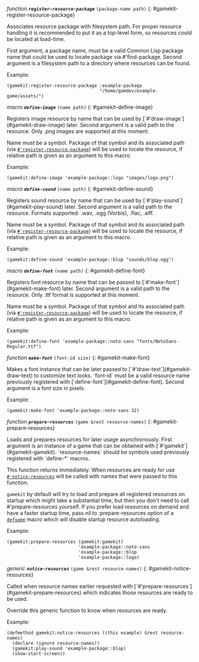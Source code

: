 *function* ***`register-resource-package`*** `(package-name path)`
{: #gamekit-register-resource-package}
<div class="bodge-docstring" markdown="block">
Associates resource package with filesystem path. For proper resource handling it is
recommended to put it as a top-level form, so resources could be located at load-time.

First argument, a package name, must be a valid Common Lisp package name that could be used to
locate package via #'find-package. Second argument is a filesystem path to a directory where
resources can be found.

Example:
```common_lisp
(gamekit:register-resource-package :example-package
                                   "/home/gamdev/example-game/assets/")
```
</div>

*macro* ***`define-image`*** `(name path)`
{: #gamekit-define-image}
<div class="bodge-docstring" markdown="block">
Registers image resource by name that can be used by [`#'draw-image`](#gamekit-draw-image)
later. Second argument is a valid path to the resource.  Only .png images are supported at this
moment.

Name must be a symbol. Package of that symbol and its associated path (via
[`#'register-resource-package`](#gamekit-register-resource-package)) will be used to locate the
resource, if relative path is given as an argument to this macro.

Example:
```common_lisp
(gamekit:define-image 'example-package::logo "images/logo.png")
```
</div>

*macro* ***`define-sound`*** `(name path)`
{: #gamekit-define-sound}
<div class="bodge-docstring" markdown="block">
Registers sound resource by name that can be used by [`#'play-sound`](#gamekit-play-sound) later.
Second argument is a valid path to the resource.  Formats supported: .wav, .ogg (Vorbis), .flac,
.aiff.

Name must be a symbol. Package of that symbol and its associated path (via
[`#'register-resource-package`](#gamekit-register-resource-package)) will be used to locate the
resource, if relative path is given as an argument to this macro.

Example:
```common_lisp
(gamekit:define-sound 'example-package::blop "sounds/blop.ogg")
```
</div>

*macro* ***`define-font`*** `(name path)`
{: #gamekit-define-font}
<div class="bodge-docstring" markdown="block">
Registers font resource by name that can be passed to [`#'make-font`](#gamekit-make-font) later.
Second argument is a valid path to the resource. Only .ttf format is supported at this moment.

Name must be a symbol. Package of that symbol and its associated path (via
[`#'register-resource-package`](#gamekit-register-resource-package)) will be used to locate the
resource, if relative path is given as an argument to this macro.

Example:
```common_lisp
(gamekit:define-font 'example-package::noto-sans "fonts/NotoSans-Regular.ttf")
```
</div>

*function* ***`make-font`*** `(font-id size)`
{: #gamekit-make-font}
<div class="bodge-docstring" markdown="block">
Makes a font instance that can be later passed to [`#'draw-text`](#gamekit-draw-text) to
customize text looks. `font-id` must be a valid resource name previously registered with
[`define-font`](#gamekit-define-font). Second argument is a font size in pixels.

Example:
```common_lisp
(gamekit:make-font 'example-package::noto-sans 32)
```
</div>

*function* ***`prepare-resources`*** `(game &rest resource-names)`
{: #gamekit-prepare-resources}
<div class="bodge-docstring" markdown="block">
Loads and prepares resources for later usage asynchronously. First argument is an instance of
a game that can be obtained with [`#'gamekit`](#gamekit-gamekit). `resource-names` should be
symbols used previously registered with `define-*` macros.

This function returns immediately. When resources are ready for use
[`#'notice-resources`](#gamekit-notice-resources) will be called with names that were passed to
this function.

`gamekit` by default will try to load and prepare all registered resources on startup which
might take a substantial time, but then you don't need to call #'prepare-resources yourself. If
you prefer load resources on demand and have a faster startup time, pass nil
to :prepare-resources option of a [`defgame`](#gamekit-defgame) macro which will disable startup
resource autoloading.

Example:
```common_lisp
(gamekit:prepare-resources (gamekit:gamekit)
                           'example-package::noto-sans
                           'example-package::blop
                           'example-package::logo)
```
</div>

*generic* ***`notice-resources`*** `(game &rest resource-names)`
{: #gamekit-notice-resources}
<div class="bodge-docstring" markdown="block">
Called when resource names earlier requested with
[`#'prepare-resources`](#gamekit-prepare-resources) which indicates those resources are ready to
be used.

Override this generic function to know when resources are ready.

Example:
```common_lisp
(defmethod gamekit:notice-resources ((this example) &rest resource-names)
  (declare (ignore resource-names))
  (gamekit:play-sound 'example-package::blop)
  (show-start-screen))
```
</div>

